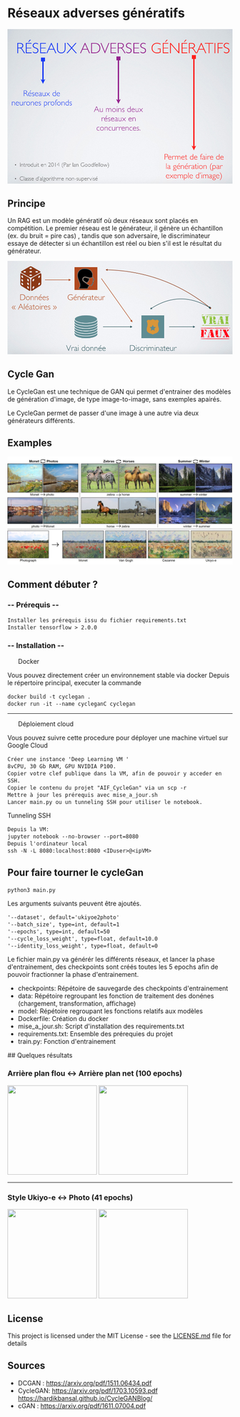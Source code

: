 # Réseaux adverses génératifs

![RAG](imgs/RAG.png?raw=true "RAG")

## Principe

Un RAG est un modèle génératif où deux réseaux sont placés en 
compétition.
Le premier réseau est le générateur, il génère un échantillon (ex. du bruit = pire cas)
, tandis que son adversaire, le discriminateur essaye de détecter si un échantillon est réel ou
 bien s'il est le résultat du générateur. 


![Principe RAG](imgs/RAGprincipe.png "Rag Principe") <!-- .element height="50%" width="50%" -->

## Cycle Gan
Le CycleGan est une technique de GAN qui permet d'entrainer
des modèles de génération d'image, de type image-to-image, sans exemples apairés.

Le CycleGan permet de passer d'une image à une autre via deux générateurs
différents.
 
## Examples
![Example cRAG](imgs/CycleGanExample.jpg "Example cRAG")


## Comment débuter ?

### -- Prérequis --

```
Installer les prérequis issu du fichier requirements.txt
Installer tensorflow > 2.0.0
```

### -- Installation --
<ul>
<p>
Docker
</p>
</ul>
Vous pouvez directement créer un environnement stable via docker
Depuis le répertoire principal, executer la commande

```
docker build -t cyclegan .
docker run -it --name cycleganC cyclegan
```
<hr>
<ul>
<p>
Déploiement cloud
</p>
</ul>

Vous pouvez suivre cette procedure pour déployer une machine virtuel sur Google Cloud
```
Créer une instance 'Deep Learning VM '
8vCPU, 30 Gb RAM, GPU NVIDIA P100.
Copier votre clef publique dans la VM, afin de pouvoir y acceder en SSH.
Copier le contenu du projet "AIF_CycleGan" via un scp -r
Mettre à jour les prérequis avec mise_a_jour.sh
Lancer main.py ou un tunneling SSH pour utiliser le notebook.
```
Tunneling SSH
```
Depuis la VM: 
jupyter notebook --no-browser --port=8080
Depuis l'ordinateur local
ssh -N -L 8080:localhost:8080 <IDuser>@<ipVM>
```

## Pour faire tourner le cycleGan
```
python3 main.py
```
Les arguments suivants peuvent être ajoutés.
```
'--dataset', default='ukiyoe2photo'
'--batch_size', type=int, default=1
'--epochs', type=int, default=50
'--cycle_loss_weight', type=float, default=10.0
'--identity_loss_weight', type=float, default=0
```
Le fichier main.py va générér les différents réseaux, et lancer la phase d'entrainement, des checkpoints sont créés toutes les 5 epochs afin de pouvoir fractionner la phase d'entrainement.
<ul>
<li>checkpoints: Répétoire de sauvegarde des checkpoints d'entrainement</li>
<li>data: Répétoire regroupant les fonction de traitement des donénes (chargement, transformation, affichage)</li>
<li>model: Répétoire regroupant les fonctions relatifs aux modèles</li>
<li>Dockerfile: Création du docker</li>
<li>mise_a_jour.sh: Script d'installation des requirements.txt</li>
<li>requirements.txt: Ensemble des prérequies du projet</li>
<li>train.py: Fonction d'entrainement</li>
</ul>
## Quelques résultats

### Arrière plan flou <-> Arrière plan net (100 epochs)
<img src="imgs/output/blur/cgan.gif " width="200" height="200" />
<img src="imgs/output/blur/cganinv.gif " width="200" height="200" />

<hr>

### Style Ukiyo-e  <-> Photo (41 epochs)
<img src="imgs/output/Photo2style/dcgan.gif " width="200" height="200" />
<img src="imgs/output/Photo2style/dcganb.gif " width="200" height="200" />





## License

This project is licensed under the MIT License - see the [LICENSE.md](LICENSE.md) file for details

## Sources

* DCGAN : https://arxiv.org/pdf/1511.06434.pdf
* CycleGAN: https://arxiv.org/pdf/1703.10593.pdf
https://hardikbansal.github.io/CycleGANBlog/
* cGAN : https://arxiv.org/pdf/1611.07004.pdf
